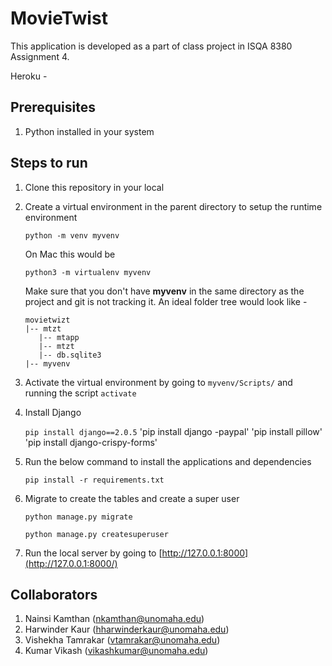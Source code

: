 # MovieTwist

This application is developed as a part of class project in ISQA 8380 Assignment 4.

Heroku - 

## Prerequisites

1. Python installed in your system

## Steps to run

1. Clone this repository in your local

2. Create a virtual environment in the parent directory to setup the runtime environment

   `python -m venv myvenv`

   On Mac this would be

   `python3 -m virtualenv myvenv`

   Make sure that you don't have **myvenv** in the same directory as the project and git is not tracking it. An ideal folder tree would look like -

   ```
   movietwizt
   |-- mtzt
      |-- mtapp
      |-- mtzt
      |-- db.sqlite3
   |-- myvenv
   ```

3. Activate the virtual environment by going to `myvenv/Scripts/` and running the script `activate`

4. Install Django

   `pip install django==2.0.5`
   'pip install django -paypal'
   'pip install pillow'
   'pip install django-crispy-forms'

5. Run the below command to install the applications and dependencies

   `pip install -r requirements.txt`

6. Migrate to create the tables and create a super user

   `python manage.py migrate`

   `python manage.py createsuperuser`

7. Run the local server by going to [http://127.0.0.1:8000](http://127.0.0.1:8000/)



## Collaborators

1. Nainsi Kamthan (nkamthan@unomaha.edu)
2. Harwinder Kaur (hharwinderkaur@unomaha.edu)
3. Vishekha Tamrakar (vtamrakar@unomaha.edu)
4. Kumar Vikash (vikashkumar@unomaha.edu)
